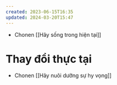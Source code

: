 ```yaml
---
created: 2023-06-15T16:35
updated: 2024-03-20T15:47
---
```

- Chonen [[Hãy sống trong hiện tại]]
# Thay đổi thực tại
- Chonen [[Hãy nuôi dưỡng sự hy vọng]]
